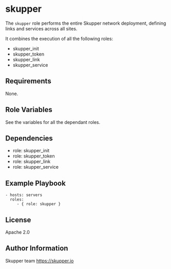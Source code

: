 skupper
=======

The `skupper` role performs the entire Skupper network deployment,
defining links and services across all sites.

It combines the execution of all the following roles:

* skupper_init
* skupper_token
* skupper_link
* skupper_service

Requirements
------------

None.

Role Variables
--------------

See the variables for all the dependant roles.

Dependencies
------------

* role: skupper_init
* role: skupper_token
* role: skupper_link
* role: skupper_service

Example Playbook
----------------

    - hosts: servers
      roles:
         - { role: skupper }

License
-------

Apache 2.0

Author Information
------------------

Skupper team
https://skupper.io
